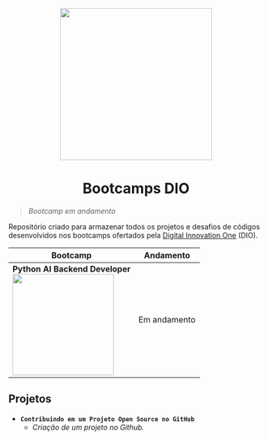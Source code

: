 <p align="center">
  <img width="300px" src="https://hermes.digitalinnovation.one/assets/diome/logo-full.svg">
</p>
<h1 align=center>Bootcamps DIO</h1>

> *Bootcamp em andamento*

Repositório criado para armazenar todos os projetos e desafios de códigos desenvolvidos nos bootcamps ofertados pela <a href=https://web.dio.me/home/>Digital Innovation One</a> (DIO).

| Bootcamp | Andamento |
| --- | --- |
| <strong>Python AI Backend Developer</strong> <br> <img width="200px" src="https://hermes.dio.me/tracks/648ef080-6c4b-4e54-bf72-34f62030f350.png"> | Em andamento |


## Projetos
- **``Contribuindo em um Projeto Open Source no GitHub``**
  - *Criação de um projeto no Github.*
